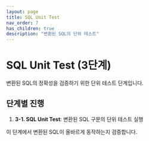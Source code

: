```yaml
---
layout: page
title: SQL Unit Test
nav_order: 7
has_children: true
description: "변환된 SQL의 단위 테스트"
---
```


# SQL Unit Test (3단계)

변환된 SQL의 정확성을 검증하기 위한 단위 테스트 단계입니다.

## 단계별 진행

1. **3-1. SQL Unit Test**: 변환된 SQL 구문의 단위 테스트 실행

이 단계에서 변환된 SQL이 올바르게 동작하는지 검증합니다.
